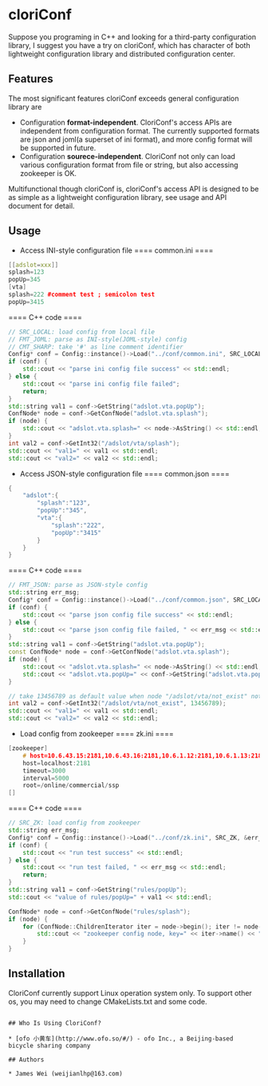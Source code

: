 cloriConf
====

Suppose you programing in C++ and looking for a third-party configuration library, I suggest you have a try on cloriConf, which has character of both lightweight configuration library and distributed configuration center. 

## Features

The most significant features cloriConf exceeds general configuration library are 

* Configuration **format-independent**. CloriConf's access APIs are independent from configuration format. The currently supported formats are json and joml(a superset of ini format), and more config format will be supported in future.
* Configuration **sourece-independent**. CloriConf not only can load various configuration format from file or string, but also accessing zookeeper is OK.

Multifunctional though cloriConf is, cloriConf's access API is designed to be as simple as a lightweight configuration library, see usage and API document for detail.

## Usage 

* Access INI-style configuration file
==== common.ini ====
```C++
[[adslot=xxx]]
splash=123
popUp=345
[vta]
splash=222 #comment test ; semicolon test
popUp=3415
```
==== C++ code ====
```C++
// SRC_LOCAL: load config from local file
// FMT_JOML: parse as INI-style(JOML-style) config 
// CMT_SHARP: take '#' as line comment identifier
Config* conf = Config::instance()->Load("../conf/common.ini", SRC_LOCAL | FMT_JOML | CMT_SHARP);
if (conf) {
    std::cout << "parse ini config file success" << std::endl;
} else {
    std::cout << "parse ini config file failed"; 
    return;
}
std::string val1 = conf->GetString("adslot.vta.popUp");
ConfNode* node = conf->GetConfNode("adslot.vta.splash");
if (node) {
    std::cout << "adslot.vta.splash=" << node->AsString() << std::endl;
}
int val2 = conf->GetInt32("/adslot/vta/splash");
std::cout << "val1=" << val1 << std::endl;
std::cout << "val2=" << val2 << std::endl;
```
* Access JSON-style configuration file
==== common.json ====
```C++
{
    "adslot":{
        "splash":"123",
        "popUp":"345",
        "vta":{
            "splash":"222",
            "popUp":"3415"
        }   
    }   
}
```
==== C++ code ====
```C++
// FMT_JSON: parse as JSON-style config
std::string err_msg;
Config* conf = Config::instance()->Load("../conf/common.json", SRC_LOCAL | FMT_JSON, &err_msg);
if (conf) {
    std::cout << "parse json config file success" << std::endl;
} else {
    std::cout << "parse json config file failed, " << err_msg << std::endl;
}   
std::string val1 = conf->GetString("adslot.vta.popUp");
const ConfNode* node = conf->GetConfNode("adslot.vta.splash");
if (node) {
    std::cout << "adslot.vta.splash=" << node->AsString() << std::endl;
    std::cout << "adslot.vta.popUp=" << conf->GetString("adslot.vta.popUp") << std::endl;
}   

// take 13456789 as default value when node "/adslot/vta/not_exist" not found
int val2 = conf->GetInt32("/adslot/vta/not_exist", 13456789);
std::cout << "val1=" << val1 << std::endl;
std::cout << "val2=" << val2 << std::endl;
```
* Load config from zookeeper
==== zk.ini ====
```C++
[zookeeper]
    # host=10.6.43.15:2181,10.6.43.16:2181,10.6.1.12:2181,10.6.1.13:2181
    host=localhost:2181
    timeout=3000
    interval=5000
    root=/online/commercial/ssp
[]
```
==== C++ code ==== 
```C++
// SRC_ZK: load config from zookeeper
std::string err_msg;
Config* conf = Config::instance()->Load("../conf/zk.ini", SRC_ZK, &err_msg);
if (conf) {
    std::cout << "run test success" << std::endl;
} else {
    std::cout << "run test failed, " << err_msg << std::endl;
    return;
}
std::string val1 = conf->GetString("rules/popUp");
std::cout << "value of rules/popUp=" + val1 << std::endl;

ConfNode* node = conf->GetConfNode("rules/splash");
if (node) {
    for (ConfNode::ChildrenIterator iter = node->begin(); iter != node->end(); ++iter) {
        std::cout << "zookeeper config node, key=" << iter->name() << ", value=" << iter->AsString() << std::endl;
    }   
}
```
## Installation

CloriConf currently support Linux operation system only. To support other os, you may need to change CMakeLists.txt and some code.

```

## Who Is Using CloriConf? 

* [ofo 小黄车](http://www.ofo.so/#/) - ofo Inc., a Beijing-based bicycle sharing company

## Authors

* James Wei (weijianlhp@163.com)

